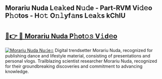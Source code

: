 ## Morariu Nuda L𝚎a𝚔ed N𝚞𝚍e - Part-RVM Vi𝚍𝚎o P𝚑𝚘tos - H𝚘𝚝 O𝚗𝚕yf𝚊ns L𝚎a𝚔s kChIU

# <h2><a href="http://kf756g.oniu.top/?m=Morariu+Nuda">🔗👉 🔴 Morariu Nuda P𝚑ot𝚘𝚜 V𝚒d𝚎o</a></h2>

[![Morariu Nuda Nu𝚍e𝚜](https://i.imgur.com/0qMVB7G.gif)](http://kf756g.oniu.top/?m=Morariu+Nuda)
Digital trendsetter Morariu Nuda, recognized for publishing dance and lifestyle material, consisting of presentations and personal vlogs. Trailblazing scientist researcher Morariu Nuda, recognized for their groundbreaking discoveries and commitment to advancing knowledge.  

